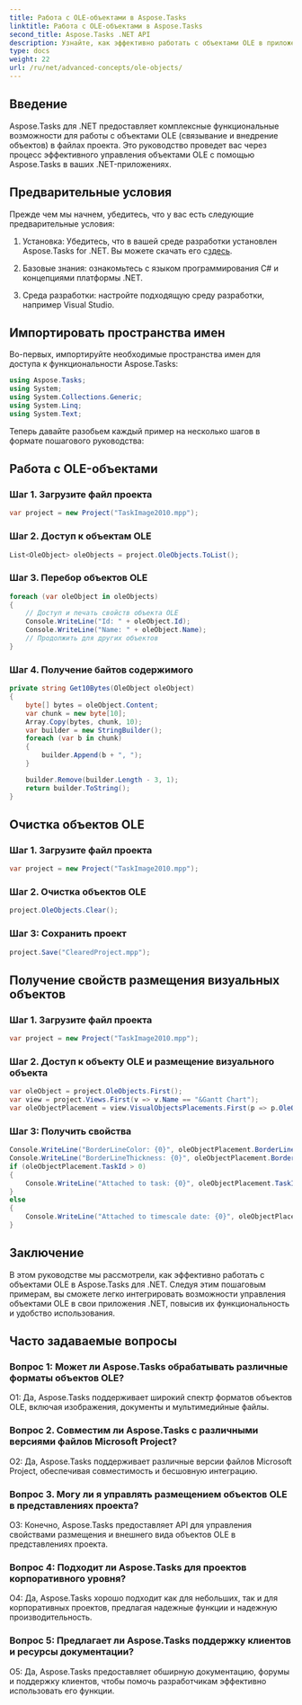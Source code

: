 ```yaml
---
title: Работа с OLE-объектами в Aspose.Tasks
linktitle: Работа с OLE-объектами в Aspose.Tasks
second_title: Aspose.Tasks .NET API
description: Узнайте, как эффективно работать с объектами OLE в приложениях .NET с помощью Aspose.Tasks, расширяя возможности управления проектами.
type: docs
weight: 22
url: /ru/net/advanced-concepts/ole-objects/
---
```

## Введение

Aspose.Tasks для .NET предоставляет комплексные функциональные возможности для работы с объектами OLE (связывание и внедрение объектов) в файлах проекта. Это руководство проведет вас через процесс эффективного управления объектами OLE с помощью Aspose.Tasks в ваших .NET-приложениях.

## Предварительные условия

Прежде чем мы начнем, убедитесь, что у вас есть следующие предварительные условия:

1.  Установка: Убедитесь, что в вашей среде разработки установлен Aspose.Tasks for .NET. Вы можете скачать его с[здесь](https://releases.aspose.com/tasks/net/).

2. Базовые знания: ознакомьтесь с языком программирования C# и концепциями платформы .NET.

3. Среда разработки: настройте подходящую среду разработки, например Visual Studio.

## Импортировать пространства имен

Во-первых, импортируйте необходимые пространства имен для доступа к функциональности Aspose.Tasks:

```csharp
using Aspose.Tasks;
using System;
using System.Collections.Generic;
using System.Linq;
using System.Text;


```

Теперь давайте разобьем каждый пример на несколько шагов в формате пошагового руководства:

## Работа с OLE-объектами

### Шаг 1. Загрузите файл проекта
```csharp
var project = new Project("TaskImage2010.mpp");
```

### Шаг 2. Доступ к объектам OLE
```csharp
List<OleObject> oleObjects = project.OleObjects.ToList();
```

### Шаг 3. Перебор объектов OLE
```csharp
foreach (var oleObject in oleObjects)
{
    // Доступ и печать свойств объекта OLE
    Console.WriteLine("Id: " + oleObject.Id);
    Console.WriteLine("Name: " + oleObject.Name);
    // Продолжить для других объектов
}
```

### Шаг 4. Получение байтов содержимого
```csharp
private string Get10Bytes(OleObject oleObject)
{
    byte[] bytes = oleObject.Content;
    var chunk = new byte[10];
    Array.Copy(bytes, chunk, 10);
    var builder = new StringBuilder();
    foreach (var b in chunk)
    {
        builder.Append(b + ", ");
    }

    builder.Remove(builder.Length - 3, 1);
    return builder.ToString();
}
```

## Очистка объектов OLE

### Шаг 1. Загрузите файл проекта
```csharp
var project = new Project("TaskImage2010.mpp");
```

### Шаг 2. Очистка объектов OLE
```csharp
project.OleObjects.Clear();
```

### Шаг 3: Сохранить проект
```csharp
project.Save("ClearedProject.mpp");
```

## Получение свойств размещения визуальных объектов

### Шаг 1. Загрузите файл проекта
```csharp
var project = new Project("TaskImage2010.mpp");
```

### Шаг 2. Доступ к объекту OLE и размещение визуального объекта
```csharp
var oleObject = project.OleObjects.First();
var view = project.Views.First(v => v.Name == "&Gantt Chart");
var oleObjectPlacement = view.VisualObjectsPlacements.First(p => p.OleObjectId == oleObject.Id);
```

### Шаг 3: Получить свойства
```csharp
Console.WriteLine("BorderLineColor: {0}", oleObjectPlacement.BorderLineColor);
Console.WriteLine("BorderLineThickness: {0}", oleObjectPlacement.BorderLineThickness);
if (oleObjectPlacement.TaskId > 0)
{
    Console.WriteLine("Attached to task: {0}", oleObjectPlacement.TaskId);
}
else
{
    Console.WriteLine("Attached to timescale date: {0}", oleObjectPlacement.TimescaleDate);
}
```

## Заключение

В этом руководстве мы рассмотрели, как эффективно работать с объектами OLE в Aspose.Tasks для .NET. Следуя этим пошаговым примерам, вы сможете легко интегрировать возможности управления объектами OLE в свои приложения .NET, повысив их функциональность и удобство использования.

## Часто задаваемые вопросы

### Вопрос 1: Может ли Aspose.Tasks обрабатывать различные форматы объектов OLE?

О1: Да, Aspose.Tasks поддерживает широкий спектр форматов объектов OLE, включая изображения, документы и мультимедийные файлы.

### Вопрос 2. Совместим ли Aspose.Tasks с различными версиями файлов Microsoft Project?

О2: Да, Aspose.Tasks поддерживает различные версии файлов Microsoft Project, обеспечивая совместимость и бесшовную интеграцию.

### Вопрос 3. Могу ли я управлять размещением объектов OLE в представлениях проекта?

О3: Конечно, Aspose.Tasks предоставляет API для управления свойствами размещения и внешнего вида объектов OLE в представлениях проекта.

### Вопрос 4: Подходит ли Aspose.Tasks для проектов корпоративного уровня?

О4: Да, Aspose.Tasks хорошо подходит как для небольших, так и для корпоративных проектов, предлагая надежные функции и надежную производительность.

### Вопрос 5: Предлагает ли Aspose.Tasks поддержку клиентов и ресурсы документации?

О5: Да, Aspose.Tasks предоставляет обширную документацию, форумы и поддержку клиентов, чтобы помочь разработчикам эффективно использовать его функции.
